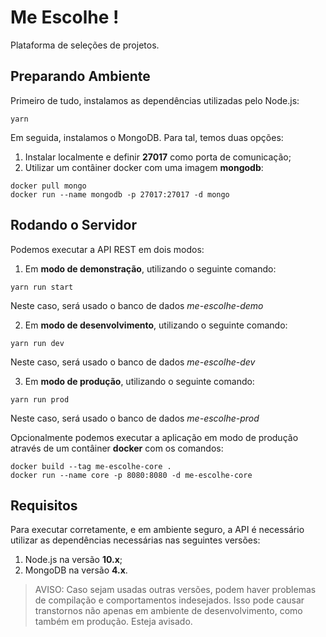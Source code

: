 # Me Escolhe !

Plataforma de seleções de projetos.

## Preparando Ambiente

Primeiro de tudo, instalamos as dependências utilizadas pelo Node.js:

```
yarn
```

Em seguida, instalamos o MongoDB. Para tal, temos duas opções:

1. Instalar localmente e definir **27017** como porta de comunicação;
2. Utilizar um contâiner docker com uma imagem **mongodb**:

```
docker pull mongo
docker run --name mongodb -p 27017:27017 -d mongo
```

## Rodando o Servidor

Podemos executar a API REST em dois modos:

1. Em **modo de demonstração**, utilizando o seguinte comando:

```
yarn run start
```

Neste caso, será usado o banco de dados _me-escolhe-demo_

2. Em **modo de desenvolvimento**, utilizando o seguinte comando:

```
yarn run dev
```

Neste caso, será usado o banco de dados _me-escolhe-dev_

3. Em **modo de produção**, utilizando o seguinte comando:

```
yarn run prod
```

Neste caso, será usado o banco de dados _me-escolhe-prod_

Opcionalmente podemos executar a aplicação em modo de produção através de um contâiner **docker** com os comandos:

```
docker build --tag me-escolhe-core .
docker run --name core -p 8080:8080 -d me-escolhe-core
```

## Requisitos

Para executar corretamente, e em ambiente seguro, a API é necessário utilizar as dependências necessárias nas seguintes versões:

1. Node.js na versão **10.x**;
2. MongoDB na versão **4.x**.

> AVISO:
> Caso sejam usadas outras versões, podem haver problemas de compilação e comportamentos indesejados. Isso pode causar transtornos não apenas em ambiente de desenvolvimento, como também em produção. Esteja avisado.
